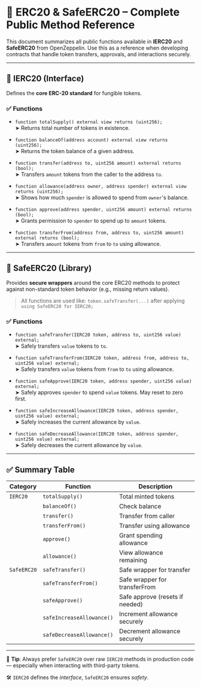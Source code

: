 # 📘 ERC20 & SafeERC20 – Complete Public Method Reference

This document summarizes all public functions available in **IERC20** and **SafeERC20** from OpenZeppelin. Use this as a reference when developing contracts that handle token transfers, approvals, and interactions securely.

---

## 🔹 IERC20 (Interface)

Defines the **core ERC-20 standard** for fungible tokens.

### ✅ Functions

- `function totalSupply() external view returns (uint256);`  
  ➤ Returns total number of tokens in existence.

- `function balanceOf(address account) external view returns (uint256);`  
  ➤ Returns the token balance of a given address.

- `function transfer(address to, uint256 amount) external returns (bool);`  
  ➤ Transfers `amount` tokens from the caller to the address `to`.

- `function allowance(address owner, address spender) external view returns (uint256);`  
  ➤ Shows how much `spender` is allowed to spend from `owner`'s balance.

- `function approve(address spender, uint256 amount) external returns (bool);`  
  ➤ Grants permission to `spender` to spend up to `amount` tokens.

- `function transferFrom(address from, address to, uint256 amount) external returns (bool);`  
  ➤ Transfers `amount` tokens from `from` to `to` using allowance.

---

## 🔹 SafeERC20 (Library)

Provides **secure wrappers** around the core ERC20 methods to protect against non-standard token behavior (e.g., missing return values).

> All functions are used like: `token.safeTransfer(...)` after applying `using SafeERC20 for IERC20;`

### ✅ Functions

- `function safeTransfer(IERC20 token, address to, uint256 value) external;`  
  ➤ Safely transfers `value` tokens to `to`.

- `function safeTransferFrom(IERC20 token, address from, address to, uint256 value) external;`  
  ➤ Safely transfers `value` tokens from `from` to `to` using allowance.

- `function safeApprove(IERC20 token, address spender, uint256 value) external;`  
  ➤ Safely approves `spender` to spend `value` tokens. May reset to zero first.

- `function safeIncreaseAllowance(IERC20 token, address spender, uint256 value) external;`  
  ➤ Safely increases the current allowance by `value`.

- `function safeDecreaseAllowance(IERC20 token, address spender, uint256 value) external;`  
  ➤ Safely decreases the current allowance by `value`.

---

## ✅ Summary Table

| Category     | Function                    | Description                                  |
|--------------|-----------------------------|----------------------------------------------|
| `IERC20`     | `totalSupply()`             | Total minted tokens                          |
|              | `balanceOf()`               | Check balance                                |
|              | `transfer()`                | Transfer from caller                         |
|              | `transferFrom()`            | Transfer using allowance                     |
|              | `approve()`                 | Grant spending allowance                     |
|              | `allowance()`               | View allowance remaining                     |
| `SafeERC20`  | `safeTransfer()`            | Safe wrapper for transfer                    |
|              | `safeTransferFrom()`        | Safe wrapper for transferFrom                |
|              | `safeApprove()`             | Safe approve (resets if needed)              |
|              | `safeIncreaseAllowance()`   | Increment allowance securely                 |
|              | `safeDecreaseAllowance()`   | Decrement allowance securely                 |

---

🧠 **Tip**: Always prefer `SafeERC20` over raw `IERC20` methods in production code — especially when interacting with third-party tokens.

🛠️ `IERC20` defines the *interface*, `SafeERC20` ensures *safety*.
